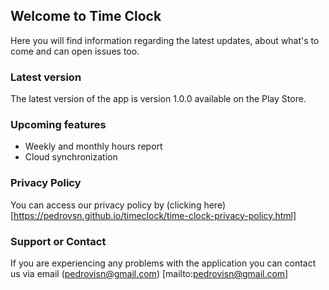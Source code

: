 ## Welcome to Time Clock

Here you will find information regarding the latest updates, about what's to come and can open issues too.

### Latest version

The latest version of the app is version 1.0.0 available on the Play Store.

### Upcoming features

- Weekly and monthly hours report
- Cloud synchronization

### Privacy Policy

You can access our privacy policy by (clicking here) [https://pedrovsn.github.io/timeclock/time-clock-privacy-policy.html]

### Support or Contact

If you are experiencing any problems with the application you can contact us via email (pedrovisn@gmail.com) [mailto:pedrovisn@gmail.com]
